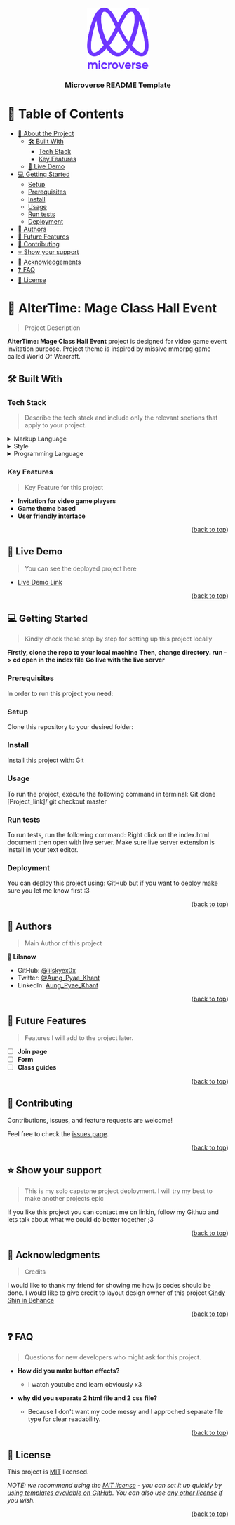 <a name="readme-top"></a>

<div align="center">

  <img src="murple_logo.png" alt="logo" width="140"  height="auto" />
  <br/>

  <h3><b>Microverse README Template</b></h3>

</div>

# 📗 Table of Contents

- [📖 About the Project](#about-project)
  - [🛠 Built With](#built-with)
    - [Tech Stack](#tech-stack)
    - [Key Features](#key-features)
  - [🚀 Live Demo](#live-demo)
- [💻 Getting Started](#getting-started)
  - [Setup](#setup)
  - [Prerequisites](#prerequisites)
  - [Install](#install)
  - [Usage](#usage)
  - [Run tests](#run-tests)
  - [Deployment](#triangular_flag_on_post-deployment)
- [👥 Authors](#authors)
- [🔭 Future Features](#future-features)
- [🤝 Contributing](#contributing)
- [⭐️ Show your support](#support)
- [🙏 Acknowledgements](#acknowledgements)
- [❓ FAQ](#faq)
- [📝 License](#license)

# 📖 AlterTime: Mage Class Hall Event <a name="about-project"></a>

> Project Description  

**AlterTime: Mage Class Hall Event** project is designed for video game event invitation purpose. Project theme is inspired by missive mmorpg game called World Of Warcraft.

## 🛠 Built With <a name="built-with"></a>

### Tech Stack <a name="tech-stack"></a>

> Describe the tech stack and include only the relevant sections that apply to your project.

<details>
  <summary>Markup Language</summary>
  <ul>
    <li><a href="https://html.com/">HTML</a></li>
  </ul>
</details>

<details>
  <summary>Style</summary>
  <ul>
    <li><a href="https://developer.mozilla.org/en-US/docs/Web/CSS">CSS</a></li>
  </ul>
</details>

<details>
<summary>Programming Language</summary>
  <ul>
    <li><a href="https://www.javascript.com/">JavaScript</a></li>
  </ul>
</details>

### Key Features <a name="key-features"></a>

> Key Feature for this project

- **Invitation for video game players**
- **Game theme based**
- **User friendly interface**

<p align="right">(<a href="#readme-top">back to top</a>)</p>

## 🚀 Live Demo <a name="live-demo"></a>

> You can see the deployed project here

- [Live Demo Link](https://lilskyex0x.github.io/Module1--CapstoneProject/)

<p align="right">(<a href="#readme-top">back to top</a>)</p>

## 💻 Getting Started <a name="getting-started"></a>

> Kindly check these step by step for setting up this project locally

**Firstly, clone the repo to your local machine**
**Then, change directory. run -> cd <repo name>**
**open in the index file**
**Go live with the live server**

### Prerequisites

In order to run this project you need:

### Setup

Clone this repository to your desired folder:

### Install

Install this project with: Git

### Usage

To run the project, execute the following command in terminal: Git clone [Project_link]/ git checkout master

### Run tests

To run tests, run the following command: Right click on the index.html document then open with live server. Make sure live server extension is install in your text editor.

### Deployment

You can deploy this project using: GitHub but if you want to deploy make sure you let me know first :3

<p align="right">(<a href="#readme-top">back to top</a>)</p>

## 👥 Authors <a name="authors"></a>

> Main Author of this project

👤 **Lilsnow**

- GitHub: [@lilskyex0x](https://github.com/lilskyex0x)
- Twitter: [@Aung_Pyae_Khant](https://twitter.com/LilSn0w45)
- LinkedIn: [Aung_Pyae_Khant](https://linkedin.com/in/aung-pyae-khant-932342251)

<p align="right">(<a href="#readme-top">back to top</a>)</p>

## 🔭 Future Features <a name="future-features"></a>

> Features I will add to the project later.

- [ ] **Join page**
- [ ] **Form**
- [ ] **Class guides**

<p align="right">(<a href="#readme-top">back to top</a>)</p>

## 🤝 Contributing <a name="contributing"></a>

Contributions, issues, and feature requests are welcome!

Feel free to check the [issues page](../../issues/).

<p align="right">(<a href="#readme-top">back to top</a>)</p>

## ⭐️ Show your support <a name="support"></a>

> This is my solo capstone project deployment. I will try my best to make another projects epic

If you like this project you can contact me on linkin, follow my Github and lets talk about what we could do better together ;3

<p align="right">(<a href="#readme-top">back to top</a>)</p>

## 🙏 Acknowledgments <a name="acknowledgements"></a>

> Credits

I would like to thank my friend for showing me how js codes should be done.
I would like to give credit to layout design owner of this project [Cindy Shin in Behance](https://www.behance.net/adagio07)

<p align="right">(<a href="#readme-top">back to top</a>)</p>

## ❓ FAQ <a name="faq"></a>

> Questions for new developers who might ask for this project.

- **How did you make button effects?**

  - I watch youtube and learn obviously x3

- **why did you separate 2 html file and 2 css file?**

  - Because I don't want my code messy and I approched separate file type for clear readability.

<p align="right">(<a href="#readme-top">back to top</a>)</p>

## 📝 License <a name="license"></a>

This project is [MIT](./LICENSE) licensed.

_NOTE: we recommend using the [MIT license](https://choosealicense.com/licenses/mit/) - you can set it up quickly by [using templates available on GitHub](https://docs.github.com/en/communities/setting-up-your-project-for-healthy-contributions/adding-a-license-to-a-repository). You can also use [any other license](https://choosealicense.com/licenses/) if you wish._

<p align="right">(<a href="#readme-top">back to top</a>)</p>
